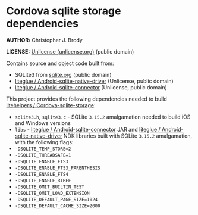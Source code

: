 # Cordova sqlite storage dependencies

**AUTHOR:** Christopher J. Brody

**LICENSE:** [Unlicense (unlicense.org)](http://unlicense.org/) (public domain)

Contains source and object code built from:
- SQLite3 from [sqlite.org](http://sqlite.org/) (public domain)
- [liteglue / Android-sqlite-native-driver](https://github.com/liteglue/Android-sqlite-native-driver) (Unlicense, public domain)
- [liteglue / Android-sqlite-connector](https://github.com/liteglue/Android-sqlite-connector) (Unlicense, public domain)

This project provides the following dependencies needed to build [litehelpers / Cordova-sqlite-storage](https://github.com/litehelpers/Cordova-sqlite-storage):
- `sqlite3.h`, `sqlite3.c` - SQLite `3.15.2` amalgamation needed to build iOS and Windows versions
- `libs` - [liteglue / Android-sqlite-connector](https://github.com/liteglue/Android-sqlite-connector) JAR and [liteglue / Android-sqlite-native-driver](https://github.com/liteglue/Android-sqlite-native-driver) NDK libraries built with SQLite `3.15.2` amalgamation, with the following flags:
 - `-DSQLITE_TEMP_STORE=2`
 - `-DSQLITE_THREADSAFE=1`
 - `-DSQLITE_ENABLE_FTS3`
 - `-DSQLITE_ENABLE_FTS3_PARENTHESIS`
 - `-DSQLITE_ENABLE_FTS4`
 - `-DSQLITE_ENABLE_RTREE`
 - `-DSQLITE_OMIT_BUILTIN_TEST`
 - `-DSQLITE_OMIT_LOAD_EXTENSION`
 - `-DSQLITE_DEFAULT_PAGE_SIZE=1024`
 - `-DSQLITE_DEFAULT_CACHE_SIZE=2000`
